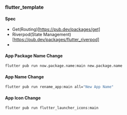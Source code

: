 ### flutter_template
#### Spec
- Get(Routing)[https://pub.dev/packages/get]
- Riverpod(State Management)[https://pub.dev/packages/flutter_riverpod]
- 

#### App Package Name Change
```bash
flutter pub run now.package.name:main new.package.name
```

#### App Name Change
```bash
flutter pub run rename_app:main all="New App Name"
```

#### App Icon Change
```bash
flutter pub run flutter_launcher_icons:main
```

